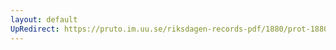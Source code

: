 ```yaml
---
layout: default
UpRedirect: https://pruto.im.uu.se/riksdagen-records-pdf/1880/prot-1880--ak--004/prot-1880--ak--004_005.pdf
---
```


